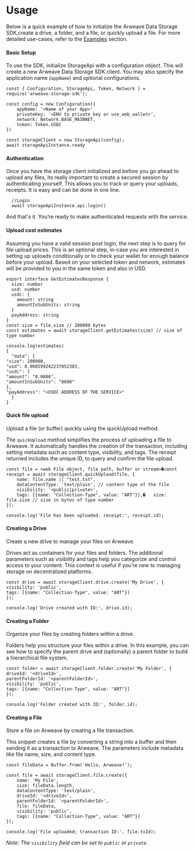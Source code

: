# Usage

Below is a quick example of how to initialize the Arweave Data Storage SDK,create a drive, a folder, and a file, or quickly upload a file. For more detailed use-cases, refer to the [Examples](https://github.com/) section.

#### Basic Setup

To use the SDK, initialize StorageApi with a configuration object. This will create a new Arweave Data Storage SDK client. You may also specify the application name (`appName`) and optional configurations.

```
const { Configuration, StorageApi, Token, Network } = require('arweave-storage-sdk');

const config = new Configuration({
	appName: '<Name of your App>'
	privateKey: '<ENV to private key or use_web_wallet>',
	network: Network.BASE_MAINNET,
	token: Token.USDC
})

const storageClient = new StorageApi(config);
await storageApiInstance.ready
```

#### Authentication

Once you have the storage client initialized and before you go ahead to upload any files, its really important to create a secured session by authenticating yourself. This allows you to track or query your uploads, receipts. It is easy and can be done in one line.

```
  //Login
  await storageApiInstance.api.login()
```

And that's it. You’re ready to make authenticated requests with the service.

#### Upload cost estimates

Assuming you have a valid session post login, the next step is to query for file upload prices. This is an optional step, in-case you are interested in setting up uploads conditionally or to check your wallet for enough balance before your upload. Based on your selected token and network, estimates will be provided to you in the same token and also in USD.

```
export interface GetEstimatesResponse {
  size: number
  usd: number
  usdc: {
    amount: string
    amountInSubUnits: string
  }
  payAddress: string
}
const size = file.size // 200000 bytes
const estimates = await storageClient.getEstimates(size) // size of type number

console.log(estimates)
{ 
  "data": { 
"size": 200000, 
"usd": 0.008599242237052303, 
"usdc": { 
"amount": "0.0086", 
"amountInSubUnits": "8600" 
}, 
"payAddress": "<USDC ADDRESS OF THE SERVICE>" 
  } 
}
```

#### Quick file upload

Upload a file (or buffer) quickly using the quickUpload method.

The `quickUpload` method simplifies the process of uploading a file to Arweave. It automatically handles the creation of the transaction, including setting metadata such as content type, visibility, and tags. The receipt returned includes the unique ID, to query and confirm the file upload.

```
const file = <web File object, file path, buffer or stream>�const receipt = await storageClient.quickUpload(file, {
	name: file.name || "test.txt",
	dataContentType: 'text/plain', // content type of the file
	visibility: '<public|private>',
	tags: [{name: "Collection-Type", value: "ART"}],�	size: file.size // size in bytes of type number
});

console.log('File has been uploaded. receipt:', receipt.id);
```

#### Creating a Drive

Create a new drive to manage your files on Arweave.

Drives act as containers for your files and folders. The additional parameters such as visibility and tags help you categorize and control access to your content. This context is useful if you’re new to managing storage on decentralized platforms.

```
const drive = await storageClient.drive.create('My Drive', { 
visibility: 'public',
tags: [{name: "Collection-Type", value: "ART"}] 
});

console.log('Drive created with ID:', drive.id);
```

#### Creating a Folder

Organize your files by creating folders within a drive.

Folders help you structure your files within a drive. In this example, you can see how to specify the parent drive and (optionally) a parent folder to build a hierarchical file system.

```
const folder = await storageClient.folder.create('My Folder', {
driveId: '<driveId>',
parentFolderId: '<parentFolderId>',
visibility: 'public',
tags: [{name: "Collection-Type", value: "ART"}]
});

console.log('Folder created with ID:', folder.id);
```

#### Creating a File

Store a file on Arweave by creating a file transaction.

This snippet creates a file by converting a string into a buffer and then sending it as a transaction to Arweave. The parameters include metadata like file name, size, and content type.

```
const fileData = Buffer.from('Hello, Arweave!');

const file = await storageClient.file.create({
	name: 'My File',
	size: fileData.length,
	dataContentType: 'text/plain',
	driveId: '<driveId>',
	parentFolderId: '<parentFolderId>',
	file: fileData,
	visibility: 'public',
	tags: [{name: "Collection-Type", value: "ART"}]
});

console.log('File uploaded; transaction ID:', file.txId);
```

_Note: The `visibility` field can be set to `public` or `private`._
